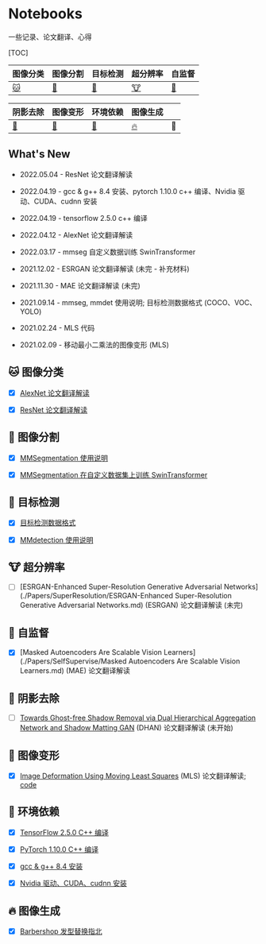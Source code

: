 # Notebooks

一些记录、论文翻译、心得

[TOC]

| 图像分类                 | 图像分割 | 目标检测 | 超分辨率 | 自监督 |
| ------------------------ | -------- | -------- | -------- | -------- |
| [:cat:](#cat-图像分类) | [:dog:](#dog-图像分割) | [:car:](#car-目标检测) | [:cow:](#cow-超分辨率) | [:cake:](#cake-自监督) |

| 阴影去除                       | 图像变形                 | 环境依赖               | 图像生成 |         |
| ------------------------------ | ------------------------ | ---------------------- | ------ | ------- |
| [:hamster:](#hamster-阴影去除) | [:deer:](#deer-图像变形) | [:dragon:](#dragon-环境依赖) | [:fire:](#fire-图像生成) | :peach: |



## What's New

- 2022.05.04 - ResNet 论文翻译解读

- 2022.04.19 - gcc & g++ 8.4 安装、pytorch 1.10.0 c++ 编译、Nvidia 驱动、CUDA、cudnn 安装

- 2022.04.19 - tensorflow 2.5.0 c++ 编译

- 2022.04.12 - AlexNet 论文翻译解读

- 2022.03.17 - mmseg 自定义数据训练 SwinTransformer

- 2021.12.02 - ESRGAN 论文翻译解读 (未完 - 补充材料)
- 2021.11.30 - MAE 论文翻译解读 (未完)
- 2021.09.14 - mmseg, mmdet 使用说明; 目标检测数据格式 (COCO、VOC、YOLO)
- 2021.02.24 - MLS 代码
- 2021.02.09 - 移动最小二乘法的图像变形 (MLS)



## :cat: 图像分类


- [x] [AlexNet 论文翻译解读](./Papers/Classification/AlexNet.md)
- [x] [ResNet 论文翻译解读](./Papers/Classification/ResNet.md)


## :dog: 图像分割

- [x] [MMSegmentation 使用说明](./MachineLearning/OpenMMLab/mmseg自定义数据训练.md)
- [x] [MMSegmentation 在自定义数据集上训练 SwinTransformer](./MachineLearning/OpenMMLab/mmseg自定义数据训练SwinTransformer.md)



## :car: 目标检测

- [x] [目标检测数据格式](./MachineLearning/ObjectDection/DataFormat.md)
- [x] [MMdetection 使用说明](./MachineLearning/OpenMMLab/mmdet自定义数据训练.md)



## :cow: 超分辨率

- [ ] [ESRGAN-Enhanced Super-Resolution Generative Adversarial Networks](./Papers/SuperResolution/ESRGAN-Enhanced Super-Resolution Generative Adversarial Networks.md) (ESRGAN) 论文翻译解读 (未完)



## :cake: 自监督

- [x] [Masked Autoencoders Are Scalable Vision Learners](./Papers/SelfSupervise/Masked Autoencoders Are Scalable Vision Learners.md) (MAE) 论文翻译解读



## :hamster: 阴影去除

- [ ] [Towards Ghost-free Shadow Removal via Dual Hierarchical Aggregation Network and Shadow Matting GAN]() (DHAN) 论文翻译解读 (未开始)



## :deer: 图像变形

- [x] [Image Deformation Using Moving Least Squares]() (MLS) 论文翻译解读; [code](./Code/mls)



## :dragon: 环境依赖

- [x] [TensorFlow 2.5.0 C++ 编译](./MachineLearning/Env/libtensorflow编译.md)
- [x] [PyTorch 1.10.0 C++ 编译](./MachineLearning/Env/libtorch编译.md)
- [x] [gcc & g++ 8.4 安装](./MachineLearning/Env/gcc&g++安装.md)
- [x] [Nvidia 驱动、CUDA、cudnn 安装](./MachineLearning/Env/NVIDIA驱动&CUDA&CUDNN安装.md)



## :fire: 图像生成

- [x] [Barbershop 发型替换指北](./MachineLearning/GAN/Barbershop替换发型指北.md)

